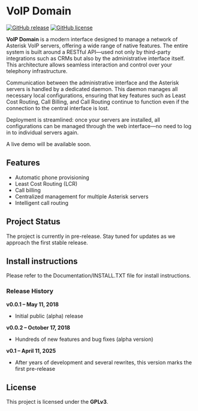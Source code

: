 # VoIP Domain

[![GitHub release](https://img.shields.io/github/release/VoIP-Domain/voipdomain.svg?maxAge=2592000)](https://github.com/VoIP-Domain/voipdomain)
[![GitHub license](https://img.shields.io/github/license/VoIP-Domain/voipdomain.svg)](https://github.com/VoIP-Domain/voipdomain)

**VoIP Domain** is a modern interface designed to manage a network of Asterisk VoIP servers, offering a wide range of native features. The entire system is built around a RESTful API—used not only by third-party integrations such as CRMs but also by the administrative interface itself. This architecture allows seamless interaction and control over your telephony infrastructure.

Communication between the administrative interface and the Asterisk servers is handled by a dedicated daemon. This daemon manages all necessary local configurations, ensuring that key features such as Least Cost Routing, Call Billing, and Call Routing continue to function even if the connection to the central interface is lost.

Deployment is streamlined: once your servers are installed, all configurations can be managed through the web interface—no need to log in to individual servers again.

A live demo will be available soon.

## Features

- Automatic phone provisioning
- Least Cost Routing (LCR)
- Call billing
- Centralized management for multiple Asterisk servers
- Intelligent call routing

## Project Status

The project is currently in pre-release. Stay tuned for updates as we approach the first stable release.

## Install instructions

Please refer to the Documentation/INSTALL.TXT file for install instructions.

### Release History

**v0.0.1 – May 11, 2018**
- Initial public (alpha) release

**v0.0.2 – October 17, 2018**
- Hundreds of new features and bug fixes (alpha version)

**v0.1 – April 11, 2025**
- After years of development and several rewrites, this version marks the first pre-release

## License

This project is licensed under the **GPLv3**.
